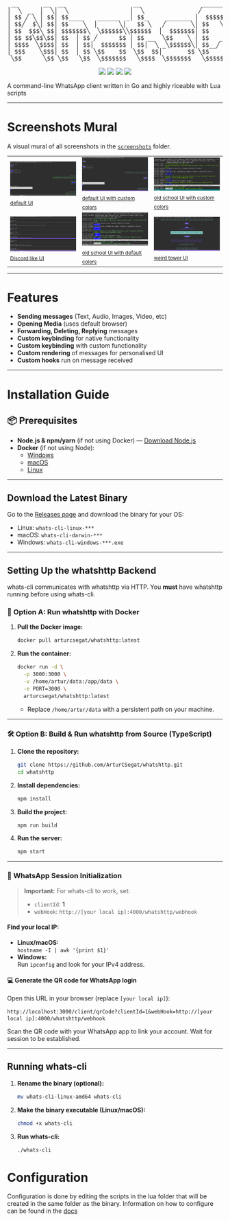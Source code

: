 <p align="center">
<pre>
 __       __  __                   __                 ______   __  __ 
│  ╲  _  │  ╲│  ╲                 │  ╲               ╱      ╲ │  ╲│  ╲
│ $$ ╱ ╲ │ $$│ $$____    ______  _│ $$_     _______ │  $$$$$$╲│ $$ ╲$$
│ $$╱  $╲│ $$│ $$    ╲  │      ╲│   $$ ╲   ╱       ╲│ $$   ╲$$│ $$│  ╲
│ $$  $$$╲ $$│ $$$$$$$╲  ╲$$$$$$╲╲$$$$$$  │  $$$$$$$│ $$      │ $$│ $$
│ $$ $$╲$$╲$$│ $$  │ $$ ╱      $$ │ $$ __  ╲$$    ╲ │ $$   __ │ $$│ $$
│ $$$$  ╲$$$$│ $$  │ $$│  $$$$$$$ │ $$│  ╲ _╲$$$$$$╲│ $$__╱  ╲│ $$│ $$
│ $$$    ╲$$$│ $$  │ $$ ╲$$    $$  ╲$$  $$│       $$ ╲$$    $$│ $$│ $$
 ╲$$      ╲$$ ╲$$   ╲$$  ╲$$$$$$$   ╲$$$$  ╲$$$$$$$   ╲$$$$$$  ╲$$ ╲$$
</pre>
</p>

<p align="center">
  <img src="https://img.shields.io/badge/Go-frontend-blue?logo=go" />
  <img src="https://img.shields.io/badge/Lua-scripting-lightgrey?logo=lua" />
  <img src="https://img.shields.io/badge/TypeScript-backend-blue?logo=typescript" />
  <img src="https://img.shields.io/badge/Docker-backend-blue?logo=docker" />
</p>

A command-line WhatsApp client written in Go and highly riceable with Lua scripts

---

# Screenshots Mural

A visual mural of all screenshots in the [`screenshots`](https://github.com/ArturCSegat/whats-cli/tree/master/screenshots) folder.  
<table>
  <tr>
    <td>
      <a href="https://github.com/ArturCSegat/whats-cli/blob/master/screenshots/default.jpeg">
        <img src="https://raw.githubusercontent.com/ArturCSegat/whats-cli/master/screenshots/default.jpeg" alt="default" width="180"/>
      </a><br/>
      <sub><a href="https://github.com/ArturCSegat/whats-cli/blob/master/screenshots/default.jpeg">default UI</a></sub>
    </td>
    <td>
      <a href="https://github.com/ArturCSegat/whats-cli/blob/master/screenshots/different_default.jpg">
        <img src="https://raw.githubusercontent.com/ArturCSegat/whats-cli/master/screenshots/different_default.jpg" alt="different_default" width="180"/>
      </a><br/>
      <sub><a href="https://github.com/ArturCSegat/whats-cli/blob/master/screenshots/different_default.jpg">default UI with custom colors</a></sub>
    </td>
    <td>
      <a href="https://github.com/ArturCSegat/whats-cli/blob/master/screenshots/different_old.jpg">
        <img src="https://raw.githubusercontent.com/ArturCSegat/whats-cli/master/screenshots/different_old.jpg" alt="different_old" width="180"/>
      </a><br/>
      <sub><a href="https://github.com/ArturCSegat/whats-cli/blob/master/screenshots/different_old.jpg">old school UI with custom colors</a></sub>
    </td>
  </tr>
  <tr>
    <td>
      <a href="https://github.com/ArturCSegat/whats-cli/blob/master/screenshots/discord_like.jpg">
        <img src="https://raw.githubusercontent.com/ArturCSegat/whats-cli/master/screenshots/discord_like.jpg" alt="discord_like" width="180"/>
      </a><br/>
      <sub><a href="https://github.com/ArturCSegat/whats-cli/blob/master/screenshots/discord_like.jpg">Discord like UI</a></sub>
    </td>
    <td>
      <a href="https://github.com/ArturCSegat/whats-cli/blob/master/screenshots/old.jpg">
        <img src="https://raw.githubusercontent.com/ArturCSegat/whats-cli/master/screenshots/old.jpg" alt="old" width="180"/>
      </a><br/>
      <sub><a href="https://github.com/ArturCSegat/whats-cli/blob/master/screenshots/old.jpg">old school UI with default colors</a></sub>
    </td>
    <td>
      <a href="https://github.com/ArturCSegat/whats-cli/blob/master/screenshots/tower.jpg">
        <img src="https://raw.githubusercontent.com/ArturCSegat/whats-cli/master/screenshots/tower.jpg" alt="tower" width="180"/>
      </a><br/>
      <sub><a href="https://github.com/ArturCSegat/whats-cli/blob/master/screenshots/tower.jpg">weird tower UI</a></sub>
    </td>
  </tr>
</table>

---
# Features

- **Sending messages** (Text, Audio, Images, Video, etc)
- **Opening Media** (uses default browser)
- **Forwarding, Deleting, Replying** messages
- **Custom keybinding** for native functionality 
- **Custom keybinding** with custom functionality 
- **Custom rendering** of messages for personalised UI
- **Custom hooks** run on message received 

---

# Installation Guide

## 📦 Prerequisites

- **Node.js & npm/yarn** (if not using Docker) — [Download Node.js](https://nodejs.org/)
- **Docker** (if not using Node):  
  - [Windows](https://docs.docker.com/windows/started)
  - [macOS](https://docs.docker.com/mac/started/)
  - [Linux](https://docs.docker.com/linux/started/)

---

## Download the Latest Binary

Go to the [Releases page](https://github.com/ArturCSegat/whats-cli/releases/latest) and download the binary for your OS:

- Linux: `whats-cli-linux-***`
- macOS: `whats-cli-darwin-***`
- Windows: `whats-cli-windows-***.exe`

---

## Setting Up the whatshttp Backend

whats-cli communicates with whatshttp via HTTP. You **must** have whatshttp running before using whats-cli.

### 🐳 Option A: Run whatshttp with Docker

1. **Pull the Docker image:**
   ```bash
   docker pull arturcsegat/whatshttp:latest
   ```

2. **Run the container:**
   ```bash
   docker run -d \
     -p 3000:3000 \
     -v /home/artur/data:/app/data \
     -e PORT=3000 \
     arturcsegat/whatshttp:latest
   ```
   - Replace `/home/artur/data` with a persistent path on your machine.

---

### 🛠️ Option B: Build & Run whatshttp from Source (TypeScript)

1. **Clone the repository:**
   ```bash
   git clone https://github.com/ArturCSegat/whatshttp.git
   cd whatshttp
   ```

2. **Install dependencies:**
   ```bash
   npm install
   ```

3. **Build the project:**  
   ```bash
   npm run build
   ```

4. **Run the server:**
     ```bash
     npm start
     ```
---

### 🔑 WhatsApp Session Initialization

> **Important:** For whats-cli to work, set:  
> - `clientId`: **1**  
> - `webHook`: `http://[your local ip]:4000/whatshttp/webhook`

#### Find your local IP:

- **Linux/macOS:**  
  `hostname -I | awk '{print $1}'`
- **Windows:**  
  Run `ipconfig` and look for your IPv4 address.

#### 💻 Generate the QR code for WhatsApp login

Open this URL in your browser (replace `[your local ip]`):

```
http://localhost:3000/client/qrCode?clientId=1&webHook=http://[your local ip]:4000/whatshttp/webhook
```

Scan the QR code with your WhatsApp app to link your account. Wait for session to be established.

---

## Running whats-cli

1. **Rename the binary (optional):**
   ```bash
   mv whats-cli-linux-amd64 whats-cli
   ```

2. **Make the binary executable (Linux/macOS):**
   ```bash
   chmod +x whats-cli
   ```

3. **Run whats-cli:**
   ```bash
   ./whats-cli
   ```

# Configuration

Configuration is done by editing the scripts in the lua folder that will be created in the same folder as the binary. Information on how to configure can be found in the [docs](https://github.com/ArturCSegat/whats-cli/tree/master/docs/configuration)

